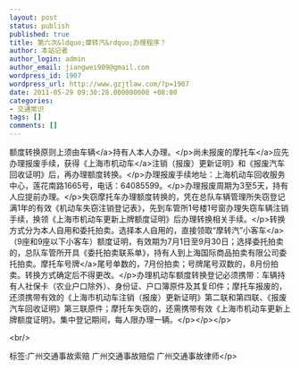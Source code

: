 ```yaml
---
layout: post
status: publish
published: true
title: 第六次&ldquo;摩转汽&rdquo;办理程序？
author: 本站记者
author_login: admin
author_email: jiangwei909@gmail.com
wordpress_id: 1907
wordpress_url: http://www.gzjtlaw.com/?p=1907
date: 2011-05-29 09:30:28.000000000 +08:00
categories:
- 交通常识
tags: []
comments: []
---
```

<p>额度转换原则上须由<a>车辆<&#47;a>持有人本人办理。<&#47;p>尚未报废的<a>摩托车<&#47;a>应先办理报废手续，获得《上海市<a>机动车<&#47;a>注销（报废）更新证明》和《报废汽车回收证明》后，再办理额度转换。<&#47;p>办理报废手续地址：上海机动车回收服务中心，莲花南路1665号，电话：64085599。<&#47;p>办理报废周期为3至5天，持有人应提前办理。<&#47;p>失窃摩托车办理额度转换的，凭在总队车辆管理所失窃登记满1年的有效《机动车失窃注销登记表》，先到车管所1号楼1号窗办理失窃车辆注销手续，换领《上海市机动车更新上牌额度证明》后办理转换相关手续。<&#47;p>转换方式分为本人自用和委托拍卖。选择本人自用的，直接领取&ldquo;摩转汽&rdquo;<a>小客车<&#47;a>（9座和9座以下小客车）额度证明，有效期为7月1日至9月30日；选择委托拍卖的，总队车管所开具《委托拍卖联系单》，持有人到上海国际商品拍卖有限公司委托拍卖。摩托车<a>号牌<&#47;a>尾号单数的，7月份拍卖；号牌尾号双数的，8月份拍卖。转换方式确定后不得更改。<&#47;p>办理机动车额度转换登记必须携带：车辆持有人社保卡（农业户口除外）、身份证、户口簿原件及其复印件；摩托车报废的，还须携带有效的《上海市机动车注销（报废）更新证明》第二联和第四联、《报废汽车回收证明》第三联原件；摩托车失窃的，还需携带有效《上海市机动车更新上牌额度证明》。集中登记期间，每人限办理一辆。<&#47;p><&#47;p><&#47;p><br&#47;><p>标签:广州交通事故索赔 广州交通事故赔偿 广州交通事故律师<&#47;p>
